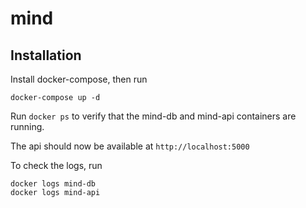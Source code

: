 # mind

## Installation

Install docker-compose, then run
```
docker-compose up -d
```

Run ```docker ps``` to verify that the mind-db and mind-api containers are running. 

The api should now be available at ```http://localhost:5000```

To check the logs, run
```
docker logs mind-db
docker logs mind-api
```
